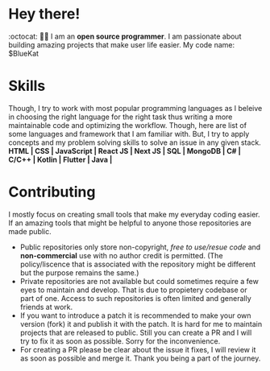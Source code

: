 # Hey there!
:octocat: 🏳️‍⚧️ I am an <b>open source programmer</b>. I am passionate about building amazing projects that make user life easier.
My code name: $BlueKat
# Skills
Though, I try to work with most popular programming languages as I beleive in choosing the right language for the right task thus writing a more maintainable code and optimizing the workflow. Though, here are list of some languages and framework that I am familiar with. But, I try to apply concepts and my problem solving skills to solve an issue in any given stack.</br>
<b>HTML | CSS | JavaScript | React JS | Next JS | SQL | MongoDB | C# | C/C++ | Kotlin | Flutter | Java |</b>

# Contributing
I mostly focus on creating small tools that make my everyday coding easier. If an amazing tools that might be helpful to anyone those repositories are made public. 
- Public repositories only store non-copyright, <i>free to use/resue code</i> and <b>non-commercial</b> use with no author credit is permitted. (The policy/liscence that is associated with the repository might be different but the purpose remains the same.)
- Private repositories are not available but could sometimes require a few eyes to maintain and develop. That is due to propietery codebase or part of one. Access to such repositories is often limited and generally friends at work.
- If you want to introduce a patch it is recommended to make your own version (fork) it and publish it with the patch. It is hard for me to maintain projects that are released to public. Still you can create a PR and I will try to fix it as soon as possible. Sorry for the inconvenience.
- For creating a PR please be clear about the issue it fixes, I will review it as soon as possible and merge it.
Thank you being a part of the journey.</br>
